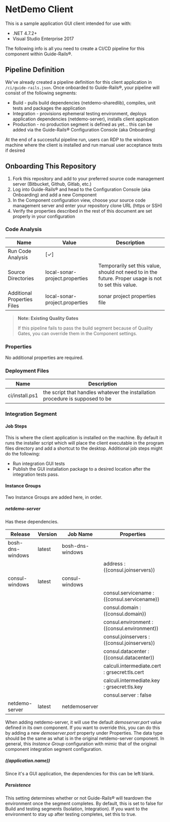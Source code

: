 # NetDemo Client

This is a sample application GUI client intended for use with:

- .NET 4.7.2+
- Visual Studio Enterprise 2017

The following info is all you need to create a CI/CD pipeline for this component within Guide-Rails&#174;.

## Pipeline Definition

We've already created a pipeline definition for this client application in `/ci/guide-rails.json`. Once onboarded to Guide-Rails&#174;, your pipeline will consist of the following segments:

- Build - pulls build dependencies (netdemo-sharedlib), compiles, unit tests and packages the application
- Integration - provisions ephemeral testing environment, deploys application dependencies (netdemo-server), installs client application
- Production - no production segment is defined as yet... this can be added via the Guide-Rails&#174; Configuration Console (aka Onboarding)

At the end of a successful pipeline run, users can RDP to the windows machine where the client is installed and run manual user acceptance tests if desired

## Onboarding This Repository

1. Fork this repository and add to your preferred source code management server (Bitbucket, Github, Gitlab, etc.) 
2. Log into Guide-Rails&#174; and head to the Configuration Console (aka Onboarding) and add a new Component
3. In the Component configuration view, choose your source code management server and enter your repository clone URL (https or SSH)
4. Verify the properties described in the rest of this document are set properly in your configuration

### Code Analysis

| Name | Value | Description |
| ---- | ----- | ----------- |
| Run Code Analysis | [&#x2713;] | |
| Source Directories | local-sonar-project.properties | Temporarily set this value, should not need to in the future. Proper usage is not to set this value. |
| Additional Properties Files | local-sonar-project.properties | sonar project properties file |

> **Note: Existing Quality Gates**
>
>If this pipeline fails to pass the build segment because of Quality Gates, you
can override them in the Component settings.

### Properties

No additional properties are required.

### Deployment Files

| Name | Description |
| ---- | ----------- |
| ci/install.ps1 | the script that handles whatever the installation procedure is supposed to be |

### Integration Segment

#### Job Steps

This is where the client application is installed on the machine. By default it runs the installer script which will place the client executable in the program files directory and add a shortcut to the desktop. Additional job steps might do the following:

- Run integration GUI tests
- Publish the GUI installation package to a desired location after the integration tests pass.

#### Instance Groups

Two Instance Groups are added here, in order.

##### netdemo-server

Has these dependencies.

| Release | Version | Job Name | Properties |
| - | - | - | - |
| bosh-dns-windows | latest | bosh-dns-windows | |
| | | | address : ((consul.joinservers)) |
| consul-windows | latest | consul-windows | |
| | | | consul.servicename : ((consul.servicename)) |
| | | | consul.domain : ((consul.domain)) |
| | | | consul.environment : ((consul.environment)) |
| | | | consul.joinservers : ((consul.joinservers)) |
| | | | consul.datacenter : ((consul.datacenter)) |
| | | | calculi.intermediate.cert : grsecret:tls.cert |
| | | | calculi.intermediate.key : grsecret:tls.key |
| | | | consul.server : false |
| netdemo-server | latest | netdemoserver | |

When adding netdemo-server, it will use the default *demoserver.port* value defined in its own component. If you want to override this, you can do this by adding a new *demoserver.port* property under Properties. The data type should be the same as what is in the original netdemo-server component. In general, this *Instance Group* configuration with mimic that of the original component integration segment configuration.

##### ((application.name))

Since it's a GUI application, the dependencies for this can be left blank.

##### Persistence

This setting determines whether or not Guide-Rails® will teardown the environment once the segment completes. By default, this is set to false for Build and testing segments (Isolation, Integration). If you want to the environment to stay up after testing completes, set this to true.
